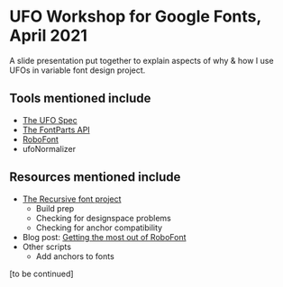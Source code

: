 # UFO Workshop for Google Fonts, April 2021

A slide presentation put together to explain aspects of why & how I use UFOs in variable font design project.

## Tools mentioned include

- [The UFO Spec](https://unifiedfontobject.org/)
- [The FontParts API](https://fontparts.robotools.dev/en/stable/index.html)
- [RoboFont](http://robofont.com/)
- ufoNormalizer

## Resources mentioned include

- [The Recursive font project](https://github.com/arrowtype/recursive)
  - Build prep
  - Checking for designspace problems
  - Checking for anchor compatibility
- Blog post: [Getting the most out of RoboFont](https://blog.arrowtype.com/robofont-tips/)
- Other scripts
  - Add anchors to fonts

[to be continued]
